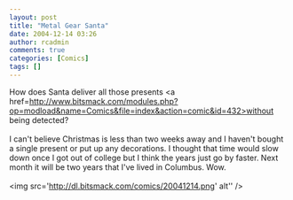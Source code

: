 ```yaml
---
layout: post
title: "Metal Gear Santa"
date: 2004-12-14 03:26
author: rcadmin
comments: true
categories: [Comics]
tags: []
---
```

How does Santa deliver all those presents <a href=http://www.bitsmack.com/modules.php?op=modload&name=Comics&file=index&action=comic&id=432>without being detected?</a><br />
<br />
I can't believe Christmas is less than two weeks away and I haven't bought a single present or put up any decorations. I thought that time would slow down once I got out of college but I think the years just go by faster. Next month it will be two years that I've lived in Columbus. Wow.<Br><br><!--more--><img src='http://dl.bitsmack.com/comics/20041214.png' alt'' />
